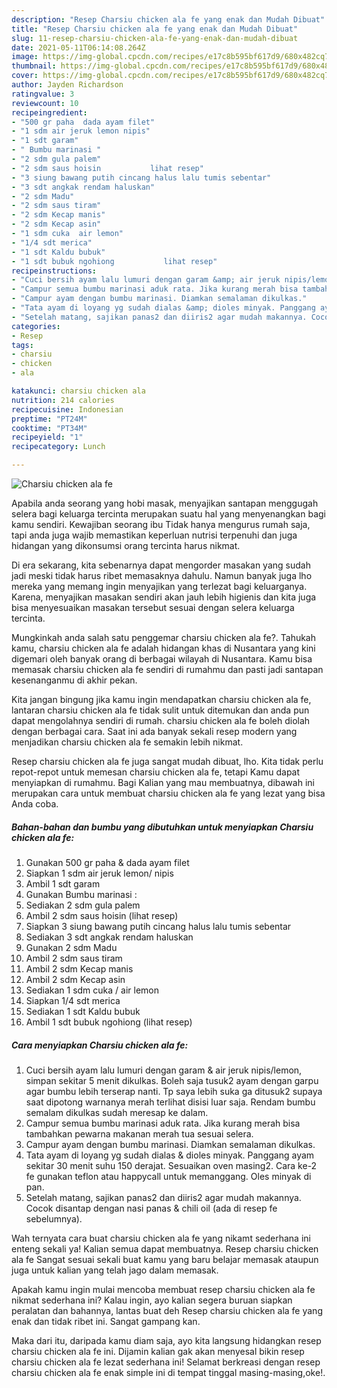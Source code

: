 ```yaml
---
description: "Resep Charsiu chicken ala fe yang enak dan Mudah Dibuat"
title: "Resep Charsiu chicken ala fe yang enak dan Mudah Dibuat"
slug: 11-resep-charsiu-chicken-ala-fe-yang-enak-dan-mudah-dibuat
date: 2021-05-11T06:14:08.264Z
image: https://img-global.cpcdn.com/recipes/e17c8b595bf617d9/680x482cq70/charsiu-chicken-ala-fe-foto-resep-utama.jpg
thumbnail: https://img-global.cpcdn.com/recipes/e17c8b595bf617d9/680x482cq70/charsiu-chicken-ala-fe-foto-resep-utama.jpg
cover: https://img-global.cpcdn.com/recipes/e17c8b595bf617d9/680x482cq70/charsiu-chicken-ala-fe-foto-resep-utama.jpg
author: Jayden Richardson
ratingvalue: 3
reviewcount: 10
recipeingredient:
- "500 gr paha  dada ayam filet"
- "1 sdm air jeruk lemon nipis"
- "1 sdt garam"
- " Bumbu marinasi "
- "2 sdm gula palem"
- "2 sdm saus hoisin           lihat resep"
- "3 siung bawang putih cincang halus lalu tumis sebentar"
- "3 sdt angkak rendam haluskan"
- "2 sdm Madu"
- "2 sdm saus tiram"
- "2 sdm Kecap manis"
- "2 sdm Kecap asin"
- "1 sdm cuka  air lemon"
- "1/4 sdt merica"
- "1 sdt Kaldu bubuk"
- "1 sdt bubuk ngohiong           lihat resep"
recipeinstructions:
- "Cuci bersih ayam lalu lumuri dengan garam &amp; air jeruk nipis/lemon, simpan sekitar 5 menit dikulkas. Boleh saja tusuk2 ayam dengan garpu agar bumbu lebih terserap nanti. Tp saya lebih suka ga ditusuk2 supaya saat dipotong warnanya merah terlihat disisi luar saja. Rendam bumbu semalam dikulkas sudah meresap ke dalam."
- "Campur semua bumbu marinasi aduk rata. Jika kurang merah bisa tambahkan pewarna makanan merah tua sesuai selera."
- "Campur ayam dengan bumbu marinasi. Diamkan semalaman dikulkas."
- "Tata ayam di loyang yg sudah dialas &amp; dioles minyak. Panggang ayam sekitar 30 menit suhu 150 derajat. Sesuaikan oven masing2. Cara ke-2 fe gunakan teflon atau happycall untuk memanggang. Oles minyak di pan."
- "Setelah matang, sajikan panas2 dan diiris2 agar mudah makannya. Cocok disantap dengan nasi panas &amp; chili oil (ada di resep fe sebelumnya)."
categories:
- Resep
tags:
- charsiu
- chicken
- ala

katakunci: charsiu chicken ala 
nutrition: 214 calories
recipecuisine: Indonesian
preptime: "PT24M"
cooktime: "PT34M"
recipeyield: "1"
recipecategory: Lunch

---
```



![Charsiu chicken ala fe](https://img-global.cpcdn.com/recipes/e17c8b595bf617d9/680x482cq70/charsiu-chicken-ala-fe-foto-resep-utama.jpg)

Apabila anda seorang yang hobi masak, menyajikan santapan menggugah selera bagi keluarga tercinta merupakan suatu hal yang menyenangkan bagi kamu sendiri. Kewajiban seorang ibu Tidak hanya mengurus rumah saja, tapi anda juga wajib memastikan keperluan nutrisi terpenuhi dan juga hidangan yang dikonsumsi orang tercinta harus nikmat.

Di era  sekarang, kita sebenarnya dapat mengorder masakan yang sudah jadi meski tidak harus ribet memasaknya dahulu. Namun banyak juga lho mereka yang memang ingin menyajikan yang terlezat bagi keluarganya. Karena, menyajikan masakan sendiri akan jauh lebih higienis dan kita juga bisa menyesuaikan masakan tersebut sesuai dengan selera keluarga tercinta. 



Mungkinkah anda salah satu penggemar charsiu chicken ala fe?. Tahukah kamu, charsiu chicken ala fe adalah hidangan khas di Nusantara yang kini digemari oleh banyak orang di berbagai wilayah di Nusantara. Kamu bisa memasak charsiu chicken ala fe sendiri di rumahmu dan pasti jadi santapan kesenanganmu di akhir pekan.

Kita jangan bingung jika kamu ingin mendapatkan charsiu chicken ala fe, lantaran charsiu chicken ala fe tidak sulit untuk ditemukan dan anda pun dapat mengolahnya sendiri di rumah. charsiu chicken ala fe boleh diolah dengan berbagai cara. Saat ini ada banyak sekali resep modern yang menjadikan charsiu chicken ala fe semakin lebih nikmat.

Resep charsiu chicken ala fe juga sangat mudah dibuat, lho. Kita tidak perlu repot-repot untuk memesan charsiu chicken ala fe, tetapi Kamu dapat menyiapkan di rumahmu. Bagi Kalian yang mau membuatnya, dibawah ini merupakan cara untuk membuat charsiu chicken ala fe yang lezat yang bisa Anda coba.

<!--inarticleads1-->

##### Bahan-bahan dan bumbu yang dibutuhkan untuk menyiapkan Charsiu chicken ala fe:

1. Gunakan 500 gr paha &amp; dada ayam filet
1. Siapkan 1 sdm air jeruk lemon/ nipis
1. Ambil 1 sdt garam
1. Gunakan  Bumbu marinasi :
1. Sediakan 2 sdm gula palem
1. Ambil 2 sdm saus hoisin           (lihat resep)
1. Siapkan 3 siung bawang putih cincang halus lalu tumis sebentar
1. Sediakan 3 sdt angkak rendam haluskan
1. Gunakan 2 sdm Madu
1. Ambil 2 sdm saus tiram
1. Ambil 2 sdm Kecap manis
1. Ambil 2 sdm Kecap asin
1. Sediakan 1 sdm cuka / air lemon
1. Siapkan 1/4 sdt merica
1. Sediakan 1 sdt Kaldu bubuk
1. Ambil 1 sdt bubuk ngohiong           (lihat resep)




<!--inarticleads2-->

##### Cara menyiapkan Charsiu chicken ala fe:

1. Cuci bersih ayam lalu lumuri dengan garam &amp; air jeruk nipis/lemon, simpan sekitar 5 menit dikulkas. Boleh saja tusuk2 ayam dengan garpu agar bumbu lebih terserap nanti. Tp saya lebih suka ga ditusuk2 supaya saat dipotong warnanya merah terlihat disisi luar saja. Rendam bumbu semalam dikulkas sudah meresap ke dalam.
1. Campur semua bumbu marinasi aduk rata. Jika kurang merah bisa tambahkan pewarna makanan merah tua sesuai selera.
1. Campur ayam dengan bumbu marinasi. Diamkan semalaman dikulkas.
1. Tata ayam di loyang yg sudah dialas &amp; dioles minyak. Panggang ayam sekitar 30 menit suhu 150 derajat. Sesuaikan oven masing2. Cara ke-2 fe gunakan teflon atau happycall untuk memanggang. Oles minyak di pan.
1. Setelah matang, sajikan panas2 dan diiris2 agar mudah makannya. Cocok disantap dengan nasi panas &amp; chili oil (ada di resep fe sebelumnya).




Wah ternyata cara buat charsiu chicken ala fe yang nikamt sederhana ini enteng sekali ya! Kalian semua dapat membuatnya. Resep charsiu chicken ala fe Sangat sesuai sekali buat kamu yang baru belajar memasak ataupun juga untuk kalian yang telah jago dalam memasak.

Apakah kamu ingin mulai mencoba membuat resep charsiu chicken ala fe nikmat sederhana ini? Kalau ingin, ayo kalian segera buruan siapkan peralatan dan bahannya, lantas buat deh Resep charsiu chicken ala fe yang enak dan tidak ribet ini. Sangat gampang kan. 

Maka dari itu, daripada kamu diam saja, ayo kita langsung hidangkan resep charsiu chicken ala fe ini. Dijamin kalian gak akan menyesal bikin resep charsiu chicken ala fe lezat sederhana ini! Selamat berkreasi dengan resep charsiu chicken ala fe enak simple ini di tempat tinggal masing-masing,oke!.

